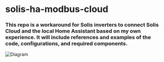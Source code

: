 # solis-ha-modbus-cloud
### This repo is a workaround for Solis inverters to connect Solis Cloud and the local Home Assistant based on my own experience. It will include references and examples of the code, configurations, and required components.

![Diagram](https://user-images.githubusercontent.com/73167064/218755107-58353acb-e95c-4bda-93c2-a34a28608a0c.png)
